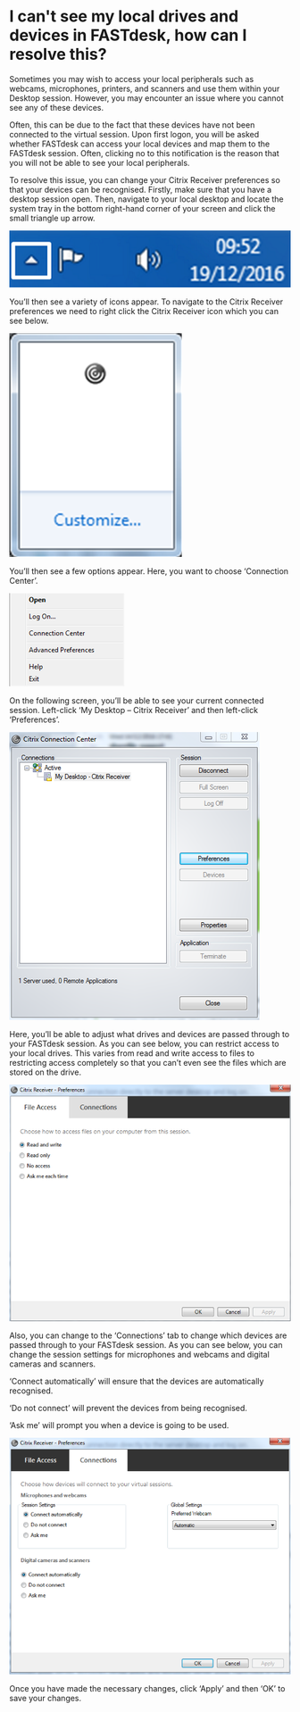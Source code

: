 # I can't see my local drives and devices in FASTdesk, how can I resolve this?

Sometimes you may wish to access your local peripherals such as webcams, microphones, printers, and scanners and use them within your Desktop session. However, you may encounter an issue where you cannot see any of these devices.

Often, this can be due to the fact that these devices have not been connected to the virtual session. Upon first logon, you will be asked whether FASTdesk can access your local devices and map them to the FASTdesk session. Often, clicking no to this notification is the reason that you will not be able to see your local peripherals.

To resolve this issue, you can change your Citrix Receiver preferences so that your devices can be recognised. Firstly, make sure that you have a desktop session open. Then, navigate to your local desktop and locate the system tray in the bottom right-hand corner of your screen and click the small triangle up arrow.

![Image165](files/Image165.png)

You’ll then see a variety of icons appear. To navigate to the Citrix Receiver preferences we need to right click the Citrix Receiver icon which you can see below.

![Image166](files/Image166.png)

You’ll then see a few options appear. Here, you want to choose ‘Connection Center’.

![Image167](files/Image167.png)

On the following screen, you’ll be able to see your current connected session. Left-click ‘My Desktop – Citrix Receiver’ and then left-click ‘Preferences’.

![Image179](files/Image179.PNG)

Here, you’ll be able to adjust what drives and devices are passed through to your FASTdesk session. As you can see below, you can restrict access to your local drives. This varies from read and write access to files to restricting access completely so that you can’t even see the files which are stored on the drive.

![Image168](files/Image168.png)

Also, you can change to the ‘Connections’ tab to change which devices are passed through to your FASTdesk session. As you can see below, you can change the session settings for microphones and webcams and digital cameras and scanners.

‘Connect automatically’ will ensure that the devices are automatically recognised.

‘Do not connect’ will prevent the devices from being recognised.

‘Ask me’ will prompt you when a device is going to be used.

![Image169](files/Image169.png)

Once you have made the necessary changes, click ‘Apply’ and then ‘OK’ to save your changes.

